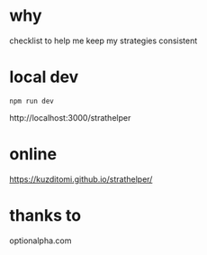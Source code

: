 # why
checklist to help me keep my strategies consistent

# local dev
`npm run dev`

 http://localhost:3000/strathelper

# online
https://kuzditomi.github.io/strathelper/

# thanks to
optionalpha.com